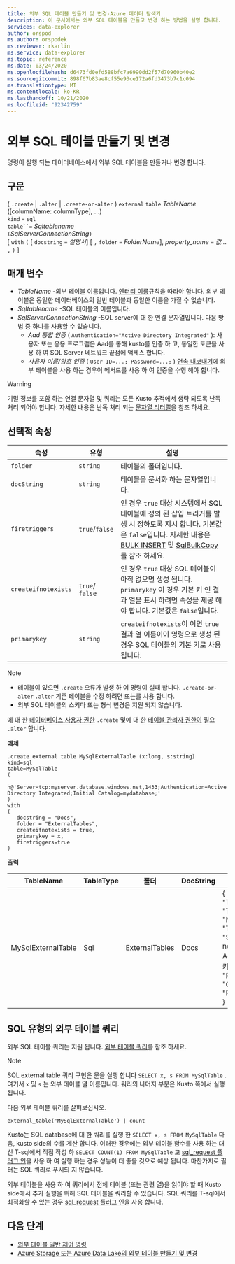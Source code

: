 ```yaml
---
title: 외부 SQL 테이블 만들기 및 변경-Azure 데이터 탐색기
description: 이 문서에서는 외부 SQL 테이블을 만들고 변경 하는 방법을 설명 합니다.
services: data-explorer
author: orspod
ms.author: orspodek
ms.reviewer: rkarlin
ms.service: data-explorer
ms.topic: reference
ms.date: 03/24/2020
ms.openlocfilehash: d6473fd0efd588bfc7a6990dd2f57d70960b40e2
ms.sourcegitcommit: 898f67b83ae8cf55e93ce172a6fd3473b7c1c094
ms.translationtype: MT
ms.contentlocale: ko-KR
ms.lasthandoff: 10/21/2020
ms.locfileid: "92342759"
---
```

# <a name="create-and-alter-external-sql-tables"></a>외부 SQL 테이블 만들기 및 변경

명령이 실행 되는 데이터베이스에서 외부 SQL 테이블을 만들거나 변경 합니다.  

## <a name="syntax"></a>구문

( `.create`  |  `.alter`  |  `.create-or-alter` ) `external` `table` *TableName* ([columnName: columnType], ...)  
`kind` `=` `sql`  
`table``=` *Sqltablename*  
`(`*SqlServerConnectionString*`)`  
[ `with` `(` [ `docstring` `=` *설명서*] [ `,` `folder` `=` *FolderName*], *property_name* `=` *값*... `,` `)` ]

## <a name="parameters"></a>매개 변수

* *TableName* -외부 테이블 이름입니다. [엔터티 이름](../query/schema-entities/entity-names.md)규칙을 따라야 합니다. 외부 테이블은 동일한 데이터베이스의 일반 테이블과 동일한 이름을 가질 수 없습니다.
* *Sqltablename* -SQL 테이블의 이름입니다.
* *SqlServerConnectionString* -SQL server에 대 한 연결 문자열입니다. 다음 방법 중 하나를 사용할 수 있습니다. 
  * *Aad 통합 인증* ( `Authentication="Active Directory Integrated"` ): 사용자 또는 응용 프로그램은 Aad를 통해 kusto를 인증 하 고, 동일한 토큰을 사용 하 여 SQL Server 네트워크 끝점에 액세스 합니다.
  * *사용자 이름/암호 인증* ( `User ID=...; Password=...;` ) [연속 내보내기](data-export/continuous-data-export.md)에 외부 테이블을 사용 하는 경우이 메서드를 사용 하 여 인증을 수행 해야 합니다. 

> [!WARNING]
> 기밀 정보를 포함 하는 연결 문자열 및 쿼리는 모든 Kusto 추적에서 생략 되도록 난독 처리 되어야 합니다. 자세한 내용은 난독 처리 되는 [문자열 리터럴](../query/scalar-data-types/string.md#obfuscated-string-literals)을 참조 하세요.

## <a name="optional-properties"></a>선택적 속성

| 속성            | 유형            | 설명                          |
|---------------------|-----------------|---------------------------------------------------------------------------------------------------|
| `folder`            | `string`        | 테이블의 폴더입니다.                  |
| `docString`         | `string`        | 테이블을 문서화 하는 문자열입니다.      |
| `firetriggers`      | `true`/`false`  | 인 경우 `true` 대상 시스템에서 SQL 테이블에 정의 된 삽입 트리거를 발생 시 정하도록 지시 합니다. 기본값은 `false`입니다. 자세한 내용은 [BULK INSERT](/sql/t-sql/statements/bulk-insert-transact-sql) 및 [SqlBulkCopy](/dotnet/api/system.data.sqlclient.sqlbulkcopy)를 참조 하세요. |
| `createifnotexists` | `true`/ `false` | 인 경우 `true` 대상 SQL 테이블이 아직 없으면 생성 됩니다. `primarykey` 이 경우 기본 키 인 결과 열을 표시 하려면 속성을 제공 해야 합니다. 기본값은 `false`입니다.  |
| `primarykey`        | `string`        | `createifnotexists`이 이면 `true` 결과 열 이름이이 명령으로 생성 된 경우 SQL 테이블의 기본 키로 사용 됩니다.                  |

> [!NOTE]
> * 테이블이 있으면 `.create` 오류가 발생 하 여 명령이 실패 합니다. `.create-or-alter` `.alter` 기존 테이블을 수정 하려면 또는를 사용 합니다. 
> * 외부 SQL 테이블의 스키마 또는 형식 변경은 지원 되지 않습니다. 

에 대 한 [데이터베이스 사용자 권한](../management/access-control/role-based-authorization.md) `.create` 및에 대 한 [테이블 관리자 권한이](../management/access-control/role-based-authorization.md) 필요 `.alter` 합니다. 
 
**예제** 

```kusto
.create external table MySqlExternalTable (x:long, s:string) 
kind=sql
table=MySqlTable
( 
   h@'Server=tcp:myserver.database.windows.net,1433;Authentication=Active Directory Integrated;Initial Catalog=mydatabase;'
)
with 
(
   docstring = "Docs",
   folder = "ExternalTables", 
   createifnotexists = true,
   primarykey = x,
   firetriggers=true
)  
```

**출력**

| TableName   | TableType | 폴더         | DocString | 속성                            |
|-------------|-----------|----------------|-----------|---------------------------------------|
| MySqlExternalTable | Sql       | ExternalTables | Docs      | {<br>  "TargetEntityKind": "sqltable '",<br>  "TargetEntityName": "MySqlTable",<br>  "TargetEntityConnectionString": "Server = tcp: myserver. net.tcp, 1433; Authentication = Active Directory Integrated; 초기 카탈로그 = mydatabase; ",<br>  "FireTriggers": true,<br>  "CreateIfNotExists": true,<br>  "PrimaryKey": "x"<br>} |

## <a name="querying-an-external-table-of-type-sql"></a>SQL 유형의 외부 테이블 쿼리

외부 SQL 테이블 쿼리는 지원 됩니다. [외부 테이블 쿼리](../../data-lake-query-data.md)를 참조 하세요. 

> [!Note]
> SQL external table 쿼리 구현은 문을 실행 합니다 `SELECT x, s FROM MySqlTable` . 여기서 `x` 및 `s` 는 외부 테이블 열 이름입니다. 쿼리의 나머지 부분은 Kusto 쪽에서 실행 됩니다.

다음 외부 테이블 쿼리를 살펴보십시오. 

```kusto
external_table('MySqlExternalTable') | count
```

Kusto는 SQL database에 대 한 쿼리를 실행 한 `SELECT x, s FROM MySqlTable` 다음, kusto side의 수를 계산 합니다. 이러한 경우에는 외부 테이블 함수를 사용 하는 대신 T-sql에서 직접 작성 하 `SELECT COUNT(1) FROM MySqlTable` 고 [sql_request 플러그 인](../query/sqlrequestplugin.md)을 사용 하 여 실행 하는 경우 성능이 더 좋을 것으로 예상 됩니다. 마찬가지로 필터는 SQL 쿼리로 푸시되 지 않습니다.  

외부 테이블을 사용 하 여 쿼리에서 전체 테이블 (또는 관련 열)을 읽어야 할 때 Kusto side에서 추가 실행을 위해 SQL 테이블을 쿼리할 수 있습니다. SQL 쿼리를 T-sql에서 최적화할 수 있는 경우 [sql_request 플러그 인](../query/sqlrequestplugin.md)을 사용 합니다.

## <a name="next-steps"></a>다음 단계

* [외부 테이블 일반 제어 명령](./external-table-commands.md)
* [Azure Storage 또는 Azure Data Lake의 외부 테이블 만들기 및 변경](external-tables-azurestorage-azuredatalake.md)